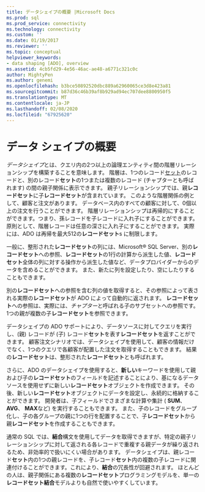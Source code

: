 ```yaml
---
title: データシェイプの概要 |Microsoft Docs
ms.prod: sql
ms.prod_service: connectivity
ms.technology: connectivity
ms.custom: ''
ms.date: 01/19/2017
ms.reviewer: ''
ms.topic: conceptual
helpviewer_keywords:
- data shaping [ADO], overview
ms.assetid: 4cb5fd29-4e56-46ac-ae48-a6771c321c0c
author: MightyPen
ms.author: genemi
ms.openlocfilehash: b3bce50892520dbc889a62960065ce3d8e423a81
ms.sourcegitcommit: b87d36c46b39af8b929ad94ec707dee8800950f5
ms.translationtype: MT
ms.contentlocale: ja-JP
ms.lasthandoff: 02/08/2020
ms.locfileid: "67925620"
---
```

# <a name="data-shaping-overview"></a>データ シェイプの概要
*データシェイプ*とは、クエリ内の2つ以上の論理エンティティ間の階層リレーションシップを構築することを意味します。 階層は、1つのレコード[セット](../../../ado/reference/ado-api/recordset-object-ado.md)のレコードと、別のレコード**セット**の1つまたは複数のレコード (チャプターとも呼ばれます) の間の親子関係に表示できます。 親子リレーションシップでは、親**レコードセット**に子**レコードセット**が含まれています。 このような階層関係の例として、顧客と注文があります。 データベース内のすべての顧客に対して、0個以上の注文を行うことができます。 階層リレーションシップは再帰的にすることができます。つまり、孫レコードを子レコードに入れ子にすることができます。 原則として、階層レコードは任意の深さに入れ子にすることができます。 実際には、ADO は再帰を最大512の**レコードセット**s に制限します。  
  
 一般に、整形された**レコードセット**の列には、Microsoft® SQL Server、別の**レコードセット**への参照、**レコードセット**の1行の計算から派生した値、**レコードセット**全体の列に対する操作から派生した値など、データプロバイダーからのデータを含めることができます。 また、新たに列を設定したり、空にしたりすることもできます。  
  
 別の**レコードセット**への参照を含む列の値を取得すると、その参照によって表される実際の**レコードセット**が ADO によって自動的に返されます。 **レコードセット**への参照は、実際には、*チャプター*と呼ばれる子のサブセットへの参照です。 1つの親が複数の子**レコードセット**を参照できます。  
  
 データシェイプの ADO サポートにより、データソースに対してクエリを実行し、(親) レコードが (子) レコード**セット**を表す**レコードセット**を返すことができます。 顧客注文シナリオでは、データシェイプを使用して、顧客の情報だけでなく、1つのクエリで各顧客が配置した注文を取得することもできます。 結果の**レコードセット**は、整形された**レコードセット**とも呼ばれます。  
  
 さらに、ADO のデータシェイプを使用すると、**新しい**キーワードを使用して親および子の**レコードセット**のフィールドを記述することにより、基になるデータソースを使用せずに新しい**レコードセット**オブジェクトを作成できます。 その後、新しい**レコードセット**オブジェクトにデータを設定し、永続的に格納することができます。 開発者は、子フィールドでさまざまな計算や集計 ( **SUM**、 **AVG**、 **MAX**など) を実行することもできます。 また、子のレコードをグループ化し、子の各グループの親に1つの行を配置することで、子**レコードセット**から親**レコードセット**を作成することもできます。  
  
 通常の SQL では、**結合**構文を使用してデータを取得できますが、特定の親子リレーションシップに対して返される各レコードで重複する親データが繰り返されるため、非効率的で扱いにくい場合があります。 データシェイプは、親レコード**セット**内の1つの親レコードを、子レコード**セット**内の複数の子レコードに関連付けることができます。これにより、**結合**の冗長性が回避されます。 ほとんどの人は、親子関係にある複数の**レコードセット**プログラミングモデルを、単一の**レコードセット結合**モデルよりも自然で使いやすくしています。

